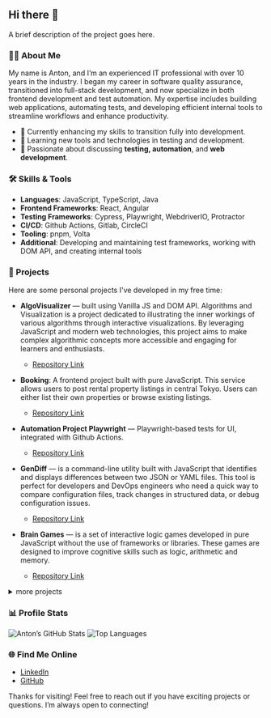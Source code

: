 ## Hi there 👋

<!-- ![GitHub Banner](https://your-banner-image-url.com) -->

A brief description of the project goes here.

### 👨‍💻 About Me
My name is Anton, and I’m an experienced IT professional with over 10 years in the industry. I began my career in software quality assurance, transitioned into full-stack development, and now specialize in both frontend development and test automation. My expertise includes building web applications, automating tests, and developing efficient internal tools to streamline workflows and enhance productivity. 

- 🔭 Currently enhancing my skills to transition fully into development.
- 🌱 Learning new tools and technologies in testing and development.
- 💬 Passionate about discussing **testing, automation**, and **web development**.

### 🛠️ Skills & Tools
- **Languages**: JavaScript, TypeScript, Java
- **Frontend Frameworks**: React, Angular
- **Testing Frameworks**: Cypress, Playwright, WebdriverIO, Protractor
- **CI/CD**: Github Actions, Gitlab, CircleCI
- **Tooling**: pnpm, Volta
- **Additional**: Developing and maintaining test frameworks, working with DOM API, and creating internal tools

### 🚀 Projects
Here are some personal projects I've developed in my free time:

- **AlgoVisualizer** — built using Vanilla JS and DOM API. Algorithms and Visualization is a project dedicated to illustrating the inner workings of various algorithms through interactive visualizations. By leveraging JavaScript and modern web technologies, this project aims to make complex algorithmic concepts more accessible and engaging for learners and enthusiasts.
  - [Repository Link](https://github.com/zhukoff-av/AlgorithmsJS)

- **Booking**: A frontend project built with pure JavaScript. This service allows users to post rental property listings in central Tokyo. Users can either list their own properties or browse existing listings.
  - [Repository Link](https://github.com/zhukoff-av/keksobooking)

- **Automation Project Playwright** — Playwright-based tests for UI, integrated with Github Actions.
  - [Repository Link](https://github.com/zhukoff-av/Playwright)

- **GenDiff** — is a command-line utility built with JavaScript that identifies and displays differences between two JSON or YAML files. This tool is perfect for developers and DevOps engineers who need a quick way to compare configuration files, track changes in structured data, or debug configuration issues.
  - [Repository Link](https://github.com/zhukoff-av/Gendiff)

- **Brain Games** — is a set of interactive logic games developed in pure JavaScript without the use of frameworks or libraries. These games are designed to improve cognitive skills such as logic, arithmetic and memory.
  - [Repository Link](https://github.com/zhukoff-av/Brain-Games)

<details>
  <summary>more projects</summary>
  
- **React Basics**: A project demonstrating fundamental concepts of React, including component creation, state management, and props handling.
  - [Repository Link](https://github.com/zhukoff-av/react-complete)

- **React Quiz**: An interactive quiz application developed using React. It features dynamic question rendering and real-time score updates.
  - [Repository Link](https://github.com/zhukoff-av/react-QUIZ)

- **Cypress Basics**: A collection of test cases showcasing the basics of Cypress for end-to-end testing of web applications.
  - [Repository Link](https://github.com/zhukoff-av/cypress-playground)

- **Cypress Visual Regression**: A project focused on implementing visual regression testing using Cypress to ensure UI consistency across versions.
  - [Repository Link](https://github.com/zhukoff-av/cypress-visual-regression)

- **Google Sheet with Pure JS**: A web application that replicates basic functionalities of Google Sheets, developed using pure JavaScript.
  - [Repository Link](https://github.com/zhukoff-av/google-sheets)

- **Udagram**: A simple cloud application developed alongside the Udacity Cloud Engineering Nanodegree. It allows users to register and log into a web client, post photos to the feed,   and process photos using an image filtering microservice.
  - **Frontend**: Angular web application built with Ionic Framework.
  - **Backend RESTful API**: Node-Express application.
  - [Repository Link](https://github.com/zhukoff-av/udagram)

- **Pact Test in Java**: A project demonstrating consumer-driven contract testing using Pact in a Java environment.
  - [Repository Link](https://github.com/zhukoff-av/pact-sample)

- **SpringBoot Basic App**: A basic application built with Spring Boot in Java, showcasing RESTful API development and dependency injection.
  - [Repository Link](https://github.com/zhukoff-av/springBootApp)

</details>

### 📊 Profile Stats
![Anton’s GitHub Stats](https://github-readme-stats.vercel.app/api?username=zhukoff-av&show_icons=true&theme=default)
![Top Languages](https://github-readme-stats.vercel.app/api/top-langs/?username=zhukoff-av&layout=compact&langs_count=8&hide=html)

### 🌐 Find Me Online
- [LinkedIn](http://www.linkedin.com/in/antonzhukov1)
- [GitHub](https://github.com/zhukoff-av)

Thanks for visiting! Feel free to reach out if you have exciting projects or questions. I’m always open to connecting!
